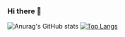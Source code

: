 ### Hi there 👋

![Anurag's GitHub stats](https://github-readme-stats.vercel.app/api?username=jhonatancassante&show_icons=true&theme=radical)
[![Top Langs](https://github-readme-stats.vercel.app/api/top-langs/?username=jhonatancassante&layout=compact)](https://github.com/jhonatancassante/github-readme-stats)

<!--
**jhonatancassante/jhonatancassante** is a ✨ _special_ ✨ repository because its `README.md` (this file) appears on your GitHub profile.

Here are some ideas to get you started:

- 🔭 I’m currently working on ...
- 🌱 I’m currently learning ...
- 👯 I’m looking to collaborate on ...
- 🤔 I’m looking for help with ...
- 💬 Ask me about ...
- 📫 How to reach me: ...
- 😄 Pronouns: ...
- ⚡ Fun fact: ...
-->
